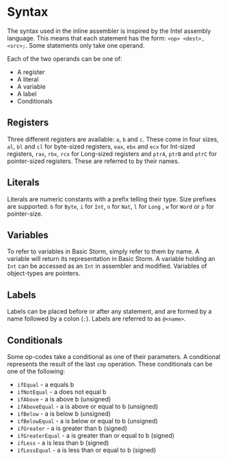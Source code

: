 Syntax
=======

The syntax used in the inline assembler is inspired by the Intel assembly language. This means that
each statement has the form: `<op> <dest>, <src>;`. Some statements only take one operand.

Each of the two operands can be one of:
* A register
* A literal
* A variable
* A label
* Conditionals


Registers
----------

Three different registers are available: `a`, `b` and `c`. These come in four sizes, `al`, `bl` and
`cl` for byte-sized registers, `eax`, `ebx` and `ecx` for Int-sized registers, `rax`, `rbx`, `rcx`
for Long-sized registers and `ptrA`, `ptrB` and `ptrC` for pointer-sized registers. These are
referred to by their names.

Literals
---------

Literals are numeric constants with a prefix telling their type. Size prefixes are supported: `b`
for `Byte`, `i` for `Int`, `n` for `Nat`, `l` for `Long` , `w` for `Word` or `p` for
pointer-size.

Variables
----------

To refer to variables in Basic Storm, simply refer to them by name. A variable will return its
representation in Basic Storm. A variable holding an `Int` can be accessed as an `Int` in assembler
and modified. Variables of object-types are pointers.

Labels
--------

Labels can be placed before or after any statement, and are formed by a name followed by a colon
(`:`). Labels are referred to as `@<name>`.


Conditionals
-------------

Some op-codes take a conditional as one of their parameters. A conditional represents the result of
the last `cmp` operation. These conditionals can be one of the following:
* `ifEqual` - a equals b
* `ifNotEqual` - a does not equal b
* `ifAbove` - a is above b (unsigned)
* `ifAboveEqual` - a is above or equal to b (unsigned)
* `ifBelow` - a is below b (unsigned)
* `ifBelowEqual` - a is below or equal to b (unsigned)
* `ifGreater` - a is greater than b (signed)
* `ifGreaterEqual` - a is greater than or equal to b (signed)
* `ifLess` - a is less than b (signed)
* `ifLessEqual` - a is less than or equal to b (signed)
